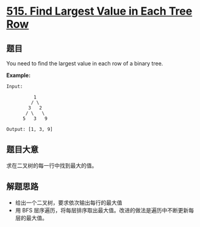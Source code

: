 # [515. Find Largest Value in Each Tree Row](https://leetcode-cn.com/problems/find-largest-value-in-each-tree-row/)

## 题目

You need to find the largest value in each row of a binary tree.

**Example:**

    Input:

              1
             / \
            3   2
           / \   \
          5   3   9

    Output: [1, 3, 9]

## 题目大意

求在二叉树的每一行中找到最大的值。

## 解题思路

- 给出一个二叉树，要求依次输出每行的最大值
- 用 BFS 层序遍历，将每层排序取出最大值。改进的做法是遍历中不断更新每层的最大值。
